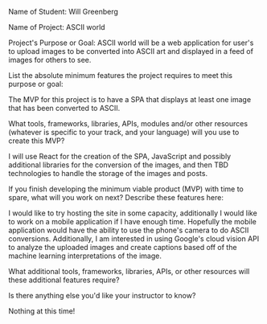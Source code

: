 Name of Student: Will Greenberg

Name of Project: ASCII world

Project's Purpose or Goal: ASCII world will be a web application for user's to upload images to be converted into ASCII art and displayed in a feed of images for others to see.

List the absolute minimum features the project requires to meet this purpose or goal:

The MVP for this project is to have a SPA that displays at least one image that has been converted to ASCII.

What tools, frameworks, libraries, APIs, modules and/or other resources (whatever is specific to your track, and your language) will you use to create this MVP? 

I will use React for the creation of the SPA, JavaScript and possibly additional libraries for the conversion of the images, and then TBD technologies to handle the storage of the images and posts.

If you finish developing the minimum viable product (MVP) with time to spare, what will you work on next? Describe these features here:

I would like to try hosting the site in some capacity, additionally I would like to work on a mobile application if I have enough time. Hopefully the mobile application would have the ability to use the phone's camera to do ASCII conversions. Additionally, I am interested in using Google's cloud vision API to analyze the uploaded images and create captions based off of the machine learning interpretations of the image.

What additional tools, frameworks, libraries, APIs, or other resources will these additional features require?


Is there anything else you'd like your instructor to know?

Nothing at this time!